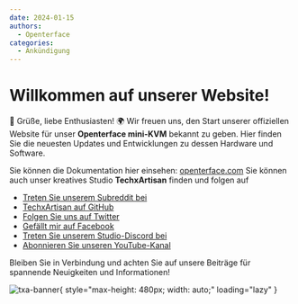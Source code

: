 ```yaml
---
date: 2024-01-15
authors:
  - Openterface
categories:
  - Ankündigung
---
```


# Willkommen auf unserer Website!

👋 Grüße, liebe Enthusiasten! 🌍 Wir freuen uns, den Start unserer offiziellen Website für unser **Openterface mini-KVM** bekannt zu geben. Hier finden Sie die neuesten Updates und Entwicklungen zu dessen Hardware und Software.

<!-- mehr -->

Sie können die Dokumentation hier einsehen: [openterface.com](https://openterface.com)
Sie können auch unser kreatives Studio **TechxArtisan** finden und folgen auf

* [Treten Sie unserem Subreddit bei](https://www.reddit.com/r/Openterface_miniKVM/)
* [TechxArtisan auf GitHub](https://github.com/TechxArtisanStudio/Openterface/discussions)
* [Folgen Sie uns auf Twitter](https://twitter.com/TechxArtisan)
* [Gefällt mir auf Facebook](https://www.facebook.com/TechxArtisan)
* [Treten Sie unserem Studio-Discord bei](https://discord.gg/skfExqDD)
* [Abonnieren Sie unseren YouTube-Kanal](https://youtube.com/@TechxArtisan)

Bleiben Sie in Verbindung und achten Sie auf unsere Beiträge für spannende Neuigkeiten und Informationen!

![txa-banner](https://pbs.twimg.com/media/GD5IwIzaAAAZRwx?format=jpg&name=4096x4096){ style="max-height: 480px; width: auto;" loading="lazy" }
